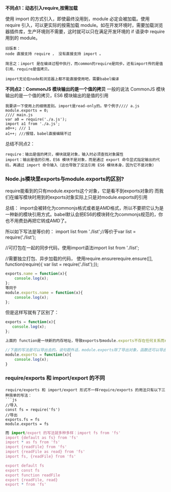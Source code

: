
**不同点1：动态引入require,按需加载**

使用 import 的方式引入，即使最终没用到，module 必定会被加载。使用 require 引入，可以更实际的按需加载 module。如在开发环境时，需要加载浏览器插件库，生产环境则不需要，这时就可以只在满足开发环境的 if 语录中 require 用到的 module。
```
旧版本：
node 直接支持 require ， 没有直接支持 import 。

简言之：import 是在编译过程中执行，而common的require是同步。还有import传的是值引用，require是值拷贝。

import无论在node和浏览器上都不能直接使用吧，需要babel编译
```

**不同点2：CommonJS 模块输出的是一个值的拷贝**
一般的说法
CommonJS 模块输出的是一个值的拷贝，ES6 模块输出的是值的引用
```
我要讲一下使用上的细微差别。import是read-only的。举个例子//// a.js
module.exports = 0;
//// main.js
var a0 = require('./a.js');
import a1 from './a.js';
a0++; /// 1
a1++; ///报错，babel直接编辑不过
```
总结不同点2：
```
require：输出是值的拷贝，模块就是对象，输入时必须查找对象属性
import：输出是值的引用，ES6 模块不是对象，而是通过 export 命令显式指定输出的代码，再通过 import 命令输入（这也导致了没法引用 ES6 模块本身，因为它不是对象）
```

### Node.js模块里exports与module.exports的区别?
require能看到的只有module.exports这个对象，它是看不到exports对象的
而我们在编写模块时用到的exports对象实际上只是对module.exports的引用


总结：
import会被转化为commonjs格式或者是AMD格式，所以不要把它认为是一种新的模块引用方式。babel默认会把ES6的模块转化为commonjs规范的，你也不用费劲再把它转成AMD了。

所以如下写法是等价的：
import list from './list';//等价于var list = require('./list');

//可打包在一起的同步代码，使用import语法import list from './list';

//需要独立打包、异步加载的代码，
使用require.ensurerequire.ensure([], function(require){ var list = require('./list');});

```js
exports.name = function(x){
    console.log(x);
};
等同于
module.exports.name = function(x){
    console.log(x);
};
```
但是这样写就有了区别了：
```js
exports = function(x){
   console.log(x);
};

上面的 function是一块新的内存地址，导致exports与module.exports不存在任何关系而require方能看到的只有module.exports这个对象，看不到exports对象，所以这样写是导不出去的。

//下面的写法是可以导出去的。说句题外话，module.exports除了导出对象，函数还可以导出所有的类型，比如字符串、数值等。
module.exports = function(x){
	console.log(x);
}
```

### require/exports 和 import/export 的不同
```
require/exports 和 import/export 形式不一样require/exports 的用法只有以下三种简单的写法：
```js
//导入
const fs = require('fs')
//导出
exports.fs = fs
module.exports = fs
```

```js
而 import/export 的写法就多种多样：import fs from 'fs'
import {default as fs} from 'fs'
import * as fs from 'fs'
import {readFile} from 'fs'
import {readFile as read} from 'fs'
import fs, {readFile} from 'fs'

export default fs
export const fs
export function readFile
export {readFile, read}
export * from 'fs'
```
